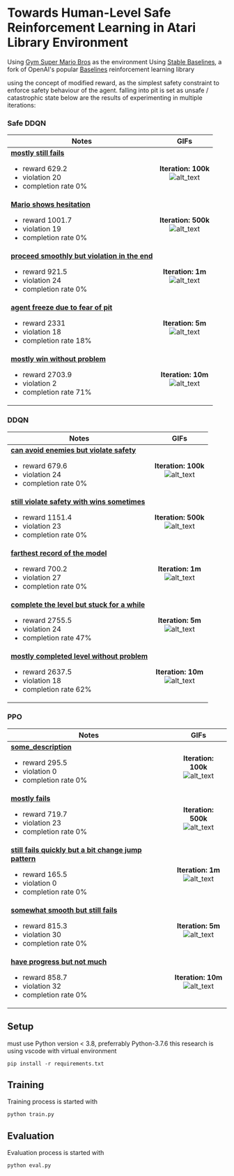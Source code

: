 # Towards Human-Level Safe Reinforcement Learning in Atari Library Environment

Using [Gym Super Mario Bros](https://pypi.org/project/gym-super-mario-bros/) as the environment 
Using [Stable Baselines](https://github.com/hill-a/stable-baselines), a fork of OpenAI's popular [Baselines](https://github.com/openai/baselines) reinforcement learning library

using the concept of modified reward, as the simplest safety constraint to enforce safety behaviour of the agent.
falling into pit is set as unsafe / catastrophic state
below are the results of experimenting in multiple iterations:

### Safe DDQN
| Notes | GIFs |
| --- | :---: |
| <ins>**mostly still fails**</ins> <br> <ul><li>reward 629.2 <li>violation 20 <li>completion rate 0%</ul> |**Iteration: 100k**<br> ![alt_text](/assets/safeddqn-100k.gif) |
| <ins>**Mario shows hesitation**</ins> <br> <ul><li>reward 1001.7 <li>violation 19 <li>completion rate 0%</ul> |**Iteration: 500k**<br> ![alt_text](/assets/safeddqn-500k.gif) |
| <ins>**proceed smoothly but violation in the end**</ins> <br> <ul><li>reward 921.5 <li>violation 24 <li>completion rate 0%</ul> |**Iteration: 1m**<br> ![alt_text](/assets/safeddqn-1m.gif) |
| <ins>**agent freeze due to fear of pit**</ins> <br> <ul><li>reward 2331 <li>violation 18 <li>completion rate 18%</ul> |**Iteration: 5m**<br> ![alt_text](/assets/safeddqn-5m.gif) |
| <ins>**mostly win without problem**</ins> <br> <ul><li>reward 2703.9 <li>violation 2 <li>completion rate 71%</ul> |**Iteration: 10m**<br> ![alt_text](/assets/safeddqn-10m.gif) |

### DDQN

| Notes | GIFs |
| --- | :---: |
| <ins>**can avoid enemies but violate safety**</ins> <br> <ul><li>reward 679.6 <li>violation 24 <li>completion rate 0%</ul> |**Iteration: 100k**<br> ![alt_text](/assets/ddqn-100k.gif) |
| <ins>**still violate safety with wins sometimes**</ins> <br> <ul><li>reward 1151.4 <li>violation 23 <li>completion rate 0%</ul> |**Iteration: 500k**<br> ![alt_text](/assets/ddqn-500k.gif) |
| <ins>**farthest record of the model**</ins> <br> <ul><li>reward 700.2 <li>violation 27 <li>completion rate 0%</ul> |**Iteration: 1m**<br> ![alt_text](/assets/ddqn-1m.gif) |
| <ins>**complete the level but stuck for a while**</ins> <br> <ul><li>reward 2755.5 <li>violation 24 <li>completion rate 47%</ul> |**Iteration: 5m**<br> ![alt_text](/assets/ddqn-5m.gif) |
| <ins>**mostly completed level without problem**</ins> <br> <ul><li>reward 2637.5 <li>violation 18 <li>completion rate 62%</ul> |**Iteration: 10m**<br> ![alt_text](/assets/ddqn-10m.gif) |

### PPO
| Notes | GIFs |
| --- | :---: |
| <ins>**some_description**</ins> <br> <ul><li>reward 295.5 <li>violation 0 <li>completion rate 0%</ul> |**Iteration: 100k**<br> ![alt_text](/assets/ppo-100k.gif) |
| <ins>**mostly fails**</ins> <br> <ul><li>reward 719.7 <li>violation 23 <li>completion rate 0%</ul> |**Iteration: 500k**<br> ![alt_text](/assets/ppo-500k.gif) |
| <ins>**still fails quickly but a bit change jump pattern**</ins> <br> <ul><li>reward 165.5 <li>violation 0 <li>completion rate 0%</ul> |**Iteration: 1m**<br> ![alt_text](/assets/ppo-1m.gif) |
| <ins>**somewhat smooth but still fails**</ins> <br> <ul><li>reward 815.3 <li>violation 30 <li>completion rate 0%</ul> |**Iteration: 5m**<br> ![alt_text](/assets/ppo-5m.gif) |
| <ins>**have progress but not much**</ins> <br> <ul><li>reward 858.7 <li>violation 32 <li>completion rate 0%</ul> |**Iteration: 10m**<br> ![alt_text](/assets/ppo-10m.gif) |


## Setup
must use Python version < 3.8, preferrably Python-3.7.6
this research is using vscode with virtual environment
```
pip install -r requirements.txt
```
## Training

Training process is started with

```
python train.py
```

## Evaluation

Evaluation process is started with

```
python eval.py
```
